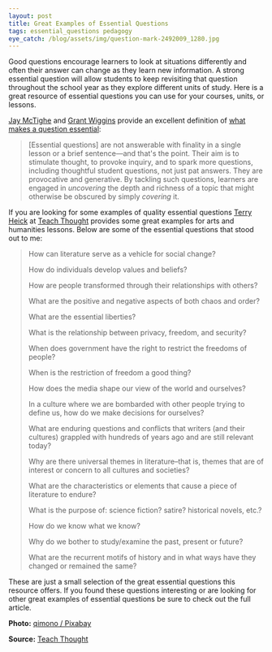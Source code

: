 ```yaml
---
layout: post
title: Great Examples of Essential Questions
tags: essential_questions pedagogy
eye_catch: /blog/assets/img/question-mark-2492009_1280.jpg
---
```


Good questions encourage learners to look at situations differently and often their answer can change as they learn new information.  A strong essential question will allow students to keep revisiting that question throughout the school year as they explore different units of study.  Here is a great resource of essential questions you can use for your courses, units, or lessons. 

<!--more-->

[Jay McTighe](https://twitter.com/jaymctighe) and [Grant Wiggins](https://twitter.com/grantwiggins) provide an excellent definition of [what makes a question essential](http://www.ascd.org/publications/books/109004/chapters/What-Makes-a-Question-Essential%A2.aspx):

> [Essential questions] are not answerable with finality in a single lesson or a brief sentence—and that's the point. Their aim is to stimulate thought, to provoke inquiry, and to spark more questions, including thoughtful student questions, not just pat answers. They are provocative and generative. By tackling such questions, learners are engaged in *uncovering* the depth and richness of a topic that might otherwise be obscured by simply *covering* it.

If you are looking for some examples of quality essential questions [Terry Heick](https://twitter.com/terryheickedu) at [Teach Thought](https://www.teachthought.com/pedagogy/examples-of-essential-questions/) provides some great examples for arts and humanities lessons.  Below are some of the essential questions that stood out to me:

> How can literature serve as a vehicle for social change?
>
> How do individuals develop values and beliefs?
>
> How are people transformed through their relationships with others?
>
> What are the positive and negative aspects of both chaos and order?
>
> What are the essential liberties?
>
> What is the relationship between privacy, freedom, and security?
>
> When does government have the right to restrict the freedoms of people?
>
> When is the restriction of freedom a good thing?
>
> How does the media shape our view of the world and ourselves?
>
> In a culture where we are bombarded with other people trying to define us, how do we make decisions for ourselves?
>
> What are enduring questions and conflicts that writers (and their cultures) grappled with hundreds of years ago and are still relevant today?
>
> Why are there universal themes in literature–that is, themes that are of interest or concern to all cultures and societies?
>
> What are the characteristics or elements that cause a piece of literature to endure?
>
> What is the purpose of: science fiction? satire? historical novels, etc.?
>
> How do we know what we know?
>
> Why do we bother to study/examine the past, present or future?
>
> What are the recurrent motifs of history and in what ways have they changed or remained the same?

These are just a small selection of the great essential questions this resource offers.  If you found these questions interesting or are looking for other great examples of essential questions be sure to check out the full article.

**Photo:** [qimono / Pixabay](https://pixabay.com/images/id-2492009/)

**Source:** [Teach Thought](https://www.teachthought.com/pedagogy/examples-of-essential-questions/)